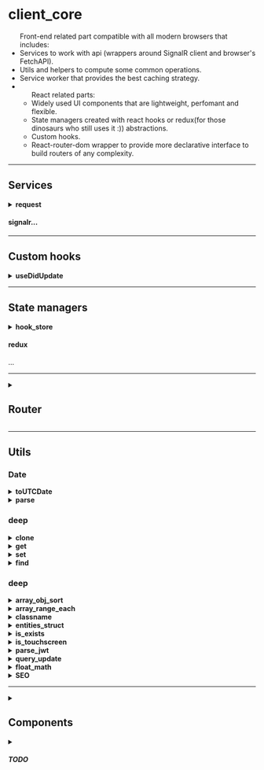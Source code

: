 <h1>client_core</h1>
<ul>Front-end related part compatible with all modern browsers that includes:
    <li>Services to work with api (wrappers around SignalR client and browser's FetchAPI).</li>
    <li>Utils and helpers to compute some common operations.</li>
    <li>Service worker that provides the best caching strategy.</li>
    <li>
        <ul>React related parts:
        <li>Widely used UI components that are lightweight, perfomant and flexible.</li>
        <li>State managers created with react hooks or redux(for those dinosaurs who still uses it :)) abstractions.</li>
        <li>Custom hooks.</li>
        <li>React-router-dom wrapper to provide more declarative interface to build routers of any complexity.</li>
        </ul>
    </li>
</ul>

<hr />

<h2>Services</h2>
<details>
<summary><b>request</b></summary>
Wrapper around FetchAPI with more convinient interface to make your request easier.<br />

```js
import request from 'siegel-services/request'

request({
    /*
        request URL.
        Can include url params: someurl.com/:param1/:param2
    */
    url: 'someurl.com', 

    /*
        request method.
        GET is by default.
        If body is using then POST is default
    */
    method: 'PUT',

    /* Request body */
    body: {
        some: 'data'
    },

    /* URL params that will be included in URL */
    params: {
        param1: 'paramValue1',
        param2: 'paramValue2'
    },

    /*
        Query params.
        Can also be a string 
    */
    query: {
        param1: 42,
        param2: 'some param'
    },

    /* Request headers */
    headers: {
        auth: 'token',
        contentType: 'application/json'
    },

    /* fetch credentials setup */
    credentials: 'same-origin',

    /*
        Method to be executed on response to retrieve actual data.
        By default request service sets this prop regarding to response content type.
    */
    parseMethod: 'json'
})
```

Request service can also be configured with beforeRequest, afterRequest and errorHandler hooks

```js
import { setup } from 'siegel-services/request'

setup({
    beforeRequest(request) {
        request.url = 'api/' + request.url;

        //return a promise to make the inerceptor asynchronous
        return (new Promise(resolve => {
            setTimeout(() => { resolve(request) }, 1000)
        })).catch(console.error)
    },
    afterRequest(request, parsedResponse) {
        /* do some logic */
    },
    errorHandler(error) {
        let { req, res, status, message } = error;
        console.error(`${status}. ${message}`)
    }
})
```

</details>
<h4>signalr...</h4>


<hr />

<h2>Custom hooks</h2>
<details>
<summary><b>useDidUpdate</b></summary>
Hook to check whether some props have been changed.<br />
It has the same signature as useEffect / useLayoutEffect hooks.


``` js
import React from 'react'
import useDidUpdate from 'siegel-hooks/did_update'


const Component = props => {
    useDidUpdate(() => {
        console.log('props have been updated')
        return () => { console.log('component will unmount') }
    }, [ props.propToWatch1, props.propToWatch2 ])
    ...
}
```

</details>



<hr />

<h2>State managers</h2>
<details>
<summary><b>hook_store</b></summary>
<ul>
    Store creator accepts three arguments:
    <li>initialState - object</li>
    <li>actions - object</li>
    <li>with reset - boolean</li>
</ul>

example:

```js
import React, { useLayoutEffect } from 'react'
import createHookStore from 'siegel-store/hook_store'


// create store
const initState = {
    someKey: 0
}
const actions = {
    update(store, data) {
        const { state, setState } = store;
        state.someKey = data;
        setState(state)
    }
}
const { store, useStore, reset } = createHookStore(initState, actions)


// you can work with the store directly
const storeUpdate = store.actions.update;
storeUpdate(Date.now())


//or to use inside some component subscribing this store to it.
const Component = () => {
    // subscribe on store changes
    const [ state, actions ] = useStore()
    
    // reset store to inital state anytime
    useLayoutEffect(() => {
        return () => { reset() }
    }, [])
    
    
    return (
        <div onMouseDown={() => { actions.update(Date.now()) }}>
            { state.someKey }
        </div>
    )
}
```

Also your state is populating with `__updated` property which increments every time state has changed.<br />
The counter resets to zero when no subscibed components left.<br />
It's extremely usefull where you have useMemo or useDidUpdate hooks since it can help to avoid unnecessary rerenders!

```js
import React, { useMemo } from 'react'
import createHookStore from 'siegel-store/hook_store'
import useDidUpdate from 'siegel-store/fetch_module'

import someHookStore from './module_a'
import anotherHookStore from './module_b'


const Component = () => {
    const [ someState ] = someHookStore()
    const [ anotherState ] = anotherHookStore()

    useDidUpdate(() => {
        console.log('Some state has updated!')
    }, [ someState.__updated ])


    return useMemo(
        () => <div>Awesome</div>,
        [ anotherState.__updated ]
    )
}


```



Hook store provides ready to use `fetch module` which is usefull for requests tracking in order to spin some loaders. Docs will be soon...
</details>
<h4>redux</h4>
...



<hr />

<details>
<summary><h2>Router</h2></summary>
This abstraction around react-router-dom module is to provide better declarative interface that allows to build recursive routing with dynamic pages, redirects and even apply global NotFound page!
`siegel-router` exports default routerCreator and history module.

<h3>createRouter = (options: RouterOptions) => Router</h3>

<h4>RouterOptions</h4>

- children - router config. key - value object where key is a page url and value is a page route config. Config can have the next properties:
    - Page - normal page to render.
    - LazyPage - lazy loaded `Page` to render.
    - LazyFallback - fallback component to display while lazy loading `Page` is fetching.
    - Layout - like a root `Layout`, this one provides common view for nested `children` routes.
    - children - nested routes.
    - exact - `react-router-dom`'s exact.
    - redirectTo - path to redirect to if current page url was matched.
    - redirectUseParentBase - whether to use parent's path url as a base.
    - beforeEnter - function that executes before first page render.
        Data returned from the function is passing to the page props.
        First argument is a page props.
- Layout - react component to wrap all the pages you put into routes.
- notFound - page to render if no url was matched
    - Page - page to render
    - path - url path for 404 `Page`
- history - browser history cteated with history module

```js
import { lazy } from 'react'
import { render } from 'react-dom'
import createRouter, { history } from 'siegel-router'


const routesConfig = {
    '': {
        Page: props => <div>home page</div>,
        redirectTo: 'url_to_redirect'
    },
    some_page: {
        Layout: props => (
            <>
                some_page's sub header
                some_page's sidebar
                { props.children }
            </>
        ),
        children: {
            nested_page_1: {
                beforeEnter(props) {
                    // do some logic before page render, like updating seo tags.
                },
                Page: props => <div> nested page 1 </div>
            },
            nested_page_2: {
                Page: props => <div> nested page 2 </div>
            },
            nested_page_3: {
                LazyPage: lazy(() => import('path/to/lazy_component')),
                LazyFallback: <div>Loading...</div>
            },

            redirect: {
                redirectTo: 'some_page'
            },

            redirect_scope: {
                redirectTo: 'nested_page_2',
                redirectUseParentBase: true
            }
        }
    }
}

const Layout = props => {
    return <>
        header
        { props.children }
        footer
    </>
}

const router = createRouter({
    Layout,
    notFound: {
        path: '404',
        Page: () => <div>404</div>
    }
    children: routesConfig
})

render(router, document.getElementById('app'))
```

</details>

<hr />


<h2>Utils</h2>

<h3>Date</h3>
<details>
<summary><b>toUTCDate</b></summary>
Adjust hours in date object to match UTC date. 

```js
import toUTCDate from 'siegel-utils/date/toUTCDate'

const date = new Date() // Fri Jan 01 2020 04:00:00 GMT+0300 (Eastern European Summer Time)

toUTCDate(date)

console.log(date)
// Fri Jan 01 2020 01:00:00 GMT+0300 (Eastern European Summer Time)
```

</details>

<details>
<summary><b>parse</b></summary>
Parse date into parts. accepts zeroPrefix as second argument to prefix values less than 10 with `0` symbol. Returns an object that includes year, month, date, hours, minutes, seconds, day.

```js
import dateParse from 'siegel-utils/date/parse'


let date = new Date() // Fri Jan 01 2020 04:00:00 GMT+0300 (Eastern European Summer Time)

let { year, month, date, hours, minutes, day } = dateParse(new Date(), true)

console.log(year, month, date, hours, minutes, day) // 2020, 00, 00, 04, 00, 01
```

</details>

<h3>deep</h3>
<details>
<summary><b>clone</b></summary>
If you want to clone an object with nested objects and arrays:

```js
import clone from 'siegel-utils/deep/clone'

const someObject = {
    someProp: 22,
    anotherProp: {
        someProp: 22,
        someArray: [1,2,3]
    }
}

const clonnedObject = clone(someObject)
```

</details>

<details>
<summary><b>get</b></summary>
To retrieve deeply nested value:

```js
import deepGet from 'siegel-utils/deep/get'

const someObject = {
    a: {
        b: {
            c: 22
        }
    }
}
deepGet(someObject, ['a', 'b', 'c'], 'default value')
```

</details>

<details>
<summary><b>set</b></summary>
To set property deeply into an object:

```jsx
import deepSet from 'siegel-utils/deep/set'

const someObject = {}

deepSet(someObject, ['a', 'b', 'c', 'd'], 'value to set')
```

</details>

<details>
<summary><b>find</b></summary>
To find some property in recursive object:

```js
import deepFind from 'siegel-utils/deep/find'

const someObject = {}
```

</details>

<h3>deep</h3>

<details>
<summary><b>array_obj_sort</b></summary>
To sort objects in array.<br />
<ul>
    Accepts 3 parameters:
    <li>primary key - primary object property key to sort by.</li>
    <li>secondary key - secondary object property key to sort by if primaries are equal (==)</li>
    <li>sort value  - comparator [ -1 | 0 | 1 ]</li>
</ul>


```js
import objectsSort from 'siegel-utils/array_obj_sort'

const mock = [
    { id: 1, name: 'qwerty', birth: 2020 },
    { id: 5, name: 'qwerty', birth: 1970 },
    { id: 3, name: 'somebody', birth: 2000 }
]

mock.sort(objectsSort.bind(null, 'name', 'birth'))
// [{ id: 5... }, { id: 1... }, { id: 3... }]
```

</details>

<details>
<summary><b>array_range_each</b></summary>
Iterates through array in range. Execs callback on each iteration step. Breaks a loop if callback returns <i>true</i>
<ul>
    Accepts 4 parameters:
    <li>array - aray to iterate throug.</li>
    <li>
        callback - function to xecute on each step. Has 2 arguments: array element and index. Return true if you want to break a loop.
    </li>
    <li>from - index to start from. By default iterates from the beginning.</li>
    <li>to  - index to iterate to. By default iterates to the end.</li>
</ul>

```js
import rangeEach from 'siegel-utils/array_range_each'


const mock = (new Array(10)).fill(1)

rangeEach(mock, (elem, index) => index == 3, 2, 5)
```

</details>

<details>
<summary><b>classname</b></summary>
Builds element className regarding to passed conditions.

```js
import getClassName from 'siegel-utils/classname'


getClassName('initial_class', {
    'first': true,
    'second': false,
    'third': true
})
// 'initial_class first third'
```

</details>

<details>
<summary><b>entities_struct</b></summary>
Creates data structure to store server entities in and to easily work with them (CRUD).
Accepts uniq entity key. 

<ul>
    Returns and interface to perform CRUD operations:
    <li>addOrUpdate - add entity or update it if already exists</li>
    <li>get - retrieves an entity by id</li>
    <li>remove - removes an entity by id</li>
    <li>len - to get all entities count</li>
    <li>each - works like <b>array_range_each</b> but accepts callback as first argument, from and to as second and third</li>
    <li>sort - sort an entities. Accepts <b>Array.sort</b> callback</li>
    <li>clear - removes all stored entities</li>
    <li>raw - returns muttable entities how they stored inside</li>
</ul>

```js
import entitiesStruct from 'siegel-utils/entities_struct'

const entities = entitiesStruct('id')

entities.addOrUpdate({ id: 1, someData: '' })
entities.addOrUpdate({ id: 2, someData: 'value' })
entities.get(1)
// { id: 1, someData: '' }

entities.addOrUpdate({ id: 1, someData: 'new data' })
entities.get(1)
// { id: 1, someData: 'new data' }

entities.len()
// 2


entities.each((elem, index) => {
    // perform some operations
})

entities.remove(2)
entities.get(2)
// undefined 
entities.len()
// 1

entities.raw()
/*
    {
        byID: {
            1: { id: 1, someData: 'new data' }
        },
        sorted: [1]
    }
*/
```

</details>

<details>
<summary><b>is_exists</b></summary>
Is not undefind.

```js
import isExists from 'siegel-utils/is_exists'

isExists(undefined)
// false

isExists('')
// true
```

</details>

<details>
<summary><b>is_touchscreen</b></summary>
Check if device has touch events.

```js
import isTouchScreen from 'siegel-utils/is_touchscreen'

isTouchScreen()
// false
```

</details>

<details>
<summary><b>parse_jwt</b></summary>
Parses tocken string and extract a data from it

```js
import parseJWT from 'siegel-utils/parse_jwt'

parseJWT(someString)
// {}

```

</details>

<details>
<summary><b>query_update</b></summary>
Updates URL string with new query param.
Accepts browser history (or those one created with <b>history</b> module) object as first parameter.

```js
import updateURLQuery from 'siegel-utils/query_update'

updateURLQuery(window.history, 'somekey', 'someValue') 
```

</details>

<details>
<summary><b>float_math</b></summary>
In JS like in many other languages 0.2 + 0.1 != 0.3.<br />
You may use this float math function to perform such operations with float numbers,<br />
always receiving correct result.<br />
The first argument is a maximum number precision of all the other arguments that you need to sum.

```js
import floatMath from 'siegel-utils/float_math'

floatMath(2, 0.09, -0.03) // ->> 0.06

floatMath(1, 0.1, 0.2) // ->> 0.3
```
</details>


<details>
<summary><b>SEO</b></summary>
Some crawlers may execute your client side JS code.<br />
Using this SEO function it is easy to update SEO tags providing valuable SEO information to a crawler.<br />
The best way to use it is in a router configuration inside of <b>beforeEnter</b> func.

```js
import seo from 'siegel-utils/seo'

seo({
    title: 'new title',
    keywords: 'some, new, keywords',
    description: 'updated description'
})
```
</details>


<hr />

<details>
<summary><h2>Components</h2></summary>
Siegel provides a big set of widely used components that can be themed.<br />
Any component can receive <b>className</b> prop. Those one that consists of more than one DOM element receives <b>theme</b> property.<br />
<b>theme</b> is a <b>key - value</b> object where key is tied to component DOM element and value is a className string.<br />
Every component receives attributes prop which is valid set of attributes for a component root DOM element.<br />
Siegel provides a HOC to theme components and set default props:

```jsx
import Button from 'siegel-ui/_form/Button'
import { withDefaults } from 'siegel-ui/ui_utils'

const ThemedButton = withDefaults(Button, {
    className: 'some-class',
    value: 42
})

<ThemedButton />

//the same as:
<Button className='some-class' value={42} />
```

You can look at how to use them in [demo project demo components folder](https://github.com/CyberCookie/siegel/tree/demo_app/main/pages/DemoComponents/components).
</details>


<details>
    <summary><h5>TODO</h5></summary>
    <ul>
        <li>PWA</li>
        <li>Components low level configuration</li>
        <li>Unit tests</li>
        <li>Resolve TODOs</li>
    </ul>
</details>